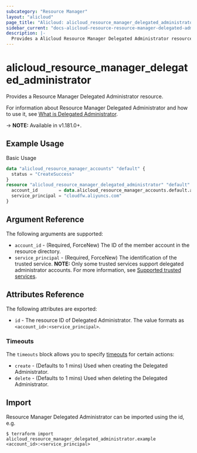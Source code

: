 ```yaml
---
subcategory: "Resource Manager"
layout: "alicloud"
page_title: "Alicloud: alicloud_resource_manager_delegated_administrator"
sidebar_current: "docs-alicloud-resource-resource-manager-delegated-administrator"
description: |-
  Provides a Alicloud Resource Manager Delegated Administrator resource.
---
```


# alicloud\_resource\_manager\_delegated\_administrator

Provides a Resource Manager Delegated Administrator resource.

For information about Resource Manager Delegated Administrator and how to use it, see [What is Delegated Administrator](https://www.alibabacloud.com/help/en/resource-management/latest/registerdelegatedadministrator#doc-api-ResourceManager-RegisterDelegatedAdministrator).

-> **NOTE:** Available in v1.181.0+.

## Example Usage

Basic Usage

```terraform
data "alicloud_resource_manager_accounts" "default" {
  status = "CreateSuccess"
}
resource "alicloud_resource_manager_delegated_administrator" "default" {
  account_id        = data.alicloud_resource_manager_accounts.default.accounts.0.account_id
  service_principal = "cloudfw.aliyuncs.com"
}
```

## Argument Reference

The following arguments are supported:

* `account_id` - (Required, ForceNew) The ID of the member account in the resource directory.
* `service_principal` - (Required, ForceNew) The identification of the trusted service. **NOTE:** Only some trusted services support delegated administrator accounts. For more information, see [Supported trusted services](https://www.alibabacloud.com/help/en/resource-management/latest/manage-trusted-services-overview).

## Attributes Reference

The following attributes are exported:

* `id` - The resource ID of Delegated Administrator. The value formats as `<account_id>:<service_principal>`.

### Timeouts

The `timeouts` block allows you to specify [timeouts](https://www.terraform.io/docs/configuration-0-11/resources.html#timeouts) for certain actions:

* `create` - (Defaults to 1 mins) Used when creating the Delegated Administrator.
* `delete` - (Defaults to 1 mins) Used when deleting the Delegated Administrator.


## Import

Resource Manager Delegated Administrator can be imported using the id, e.g.

```shell
$ terraform import alicloud_resource_manager_delegated_administrator.example <account_id>:<service_principal>
```